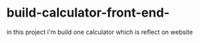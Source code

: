 # build-calculator-front-end-
in this project i'm build one calculator which is reflect on website 
